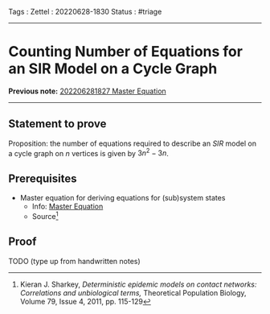 Tags :
Zettel :  20220628-1830
Status : #triage 

-----

# Counting Number of Equations for an SIR Model on a Cycle Graph

**Previous note:** [202206281827 Master Equation](202206281827%20Master%20Equation.md)

-----

## Statement to prove

Proposition: the number of equations required to describe an $SIR$ model on a cycle graph on $n$ vertices is given by $3n^2-3n$.

## Prerequisites

- Master equation for deriving equations for (sub)system states
    - Info: [Master Equation](obsidian://open?vault=ResearchNotes&file=2022%2F06%2F202206281827%20Master%20Equation)
    - Source[^1]

## Proof

TODO (type up from handwritten notes)




[^1]: Kieran J. Sharkey, _Deterministic epidemic models on contact networks: Correlations and unbiological terms,_ Theoretical Population Biology, Volume 79, Issue 4, 2011, pp. 115-129
[^2]: Istvan Z. Kiss, Charles G. Morris, Fanni Sélley, Péter L. Simon Robert R. and Wilkinson, *Exact deterministic representation of Markovian SIR epidemics on networks with and without loops*, Journal of Mathematical Biology, 2014, 70 (3), pp. 437-464